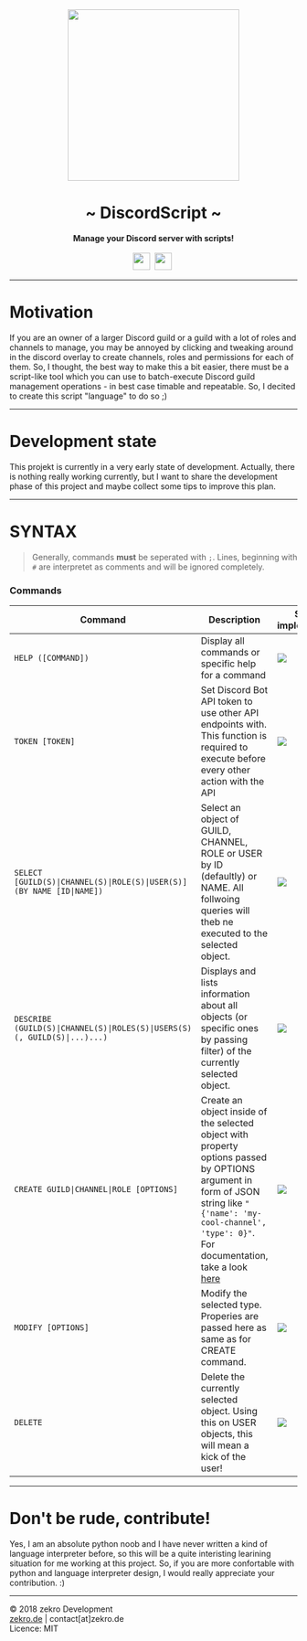 <div align="center">
    <img src="https://zekro.de/src/ds-logo.png" width="300"/>
    <h1>~ DiscordScript ~</h1>
    <strong>Manage your Discord server with scripts!</strong><br><br>
    <img src="https://forthebadge.com/images/badges/made-with-python.svg" height="30" />&nbsp;
    <img src="https://forthebadge.com/images/badges/built-with-love.svg" height="30" />&nbsp;
</div>

---

# Motivation

If you are an owner of a larger Discord guild or a guild with a lot of roles and channels to manage, you may be annoyed by clicking and tweaking around in the discord overlay to create channels, roles and permissions for each of them. So, I thought, the best way to make this a bit easier, there must be a script-like tool which you can use to batch-execute Discord guild management operations - in best case timable and repeatable. So, I decited to create this script "language" to do so ;)

---

# Development state

This projekt is currently in a very early state of development. Actually, there is nothing really working currently, but I want to share the development phase of this project and maybe collect some tips to improve this plan.

---

# SYNTAX

> Generally, commands **must** be seperated with `;`. Lines, beginning with `#` are interpretet as comments and will be ignored completely.

### Commands

| Command | Description | State of implementation |
|---------|-------------|-------------------------|
| `HELP ([COMMAND])` | Display all commands or specific help for a command | ![](https://img.shields.io/badge/implemented-no-red.svg) |
| `TOKEN [TOKEN]` | Set Discord Bot API token to use other API endpoints with. This function is required to execute before every other action with the API | ![](https://img.shields.io/badge/implemented-yes-green.svg) |
| `SELECT [GUILD(S)\|CHANNEL(S)\|ROLE(S)\|USER(S)] (BY NAME [ID\|NAME])` | Select an object of GUILD, CHANNEL, ROLE or USER by ID (defaultly) or NAME. All follwoing queries will theb ne executed to the selected object. | ![](https://img.shields.io/badge/implemented-no-red.svg) |
| `DESCRIBE (GUILD(S)\|CHANNEL(S)\|ROLES(S)\|USERS(S) (, GUILD(S)\|...)...)` | Displays and lists information about all objects (or specific ones by passing filter) of the currently selected object. | ![](https://img.shields.io/badge/implemented-no-red.svg) |
| `CREATE GUILD\|CHANNEL\|ROLE [OPTIONS]` | Create an object inside of the selected object with property options passed by OPTIONS argument in form of JSON string like `"{'name': 'my-cool-channel', 'type': 0}"`. For documentation, take a look [here](https://discordapp.com/developers/docs/intro) | ![](https://img.shields.io/badge/implemented-no-red.svg) |
| `MODIFY [OPTIONS]` | Modify the selected type. Properies are passed here as same as for CREATE command. | ![](https://img.shields.io/badge/implemented-no-red.svg) |
| `DELETE` | Delete the currently selected object. Using this on USER objects, this will mean a kick of the user! | ![](https://img.shields.io/badge/implemented-no-red.svg) |


---

# Don't be rude, contribute!

Yes, I am an absolute python noob and I have never written a kind of language interpreter before, so this will be a quite interisting learining situation for me working at this project. So, if you are more confortable with python and language interpreter design, I would really appreciate your contribution. :)

---

© 2018 zekro Development  
[zekro.de](https://zekro.de) | contact[at]zekro.de  
Licence: MIT
